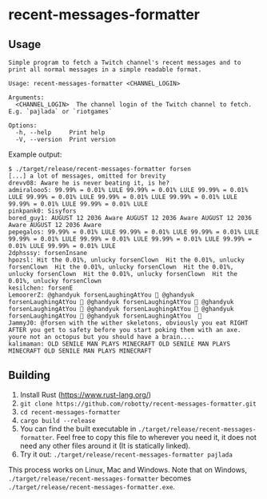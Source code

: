 # recent-messages-formatter

## Usage

```none
Simple program to fetch a Twitch channel's recent messages and to print all normal messages in a simple readable format.

Usage: recent-messages-formatter <CHANNEL_LOGIN>

Arguments:
  <CHANNEL_LOGIN>  The channel login of the Twitch channel to fetch. E.g. `pajlada` or `riotgames`

Options:
  -h, --help     Print help
  -V, --version  Print version
```

Example output:

```none
$ ./target/release/recent-messages-formatter forsen
[...] a lot of messages, omitted for brevity
drevv08: Aware he is never beating it, is he?
admiralooo5: 99.99% = 0.01% LULE 99.99% = 0.01% LULE 99.99% = 0.01% LULE 99.99% = 0.01% LULE 99.99% = 0.01% LULE 99.99% = 0.01% LULE 99.99% = 0.01% LULE 99.99% = 0.01% LULE
pinkpank0: Sisyfors
bored_guy1: AUGUST 12 2036 Aware AUGUST 12 2036 Aware AUGUST 12 2036 Aware AUGUST 12 2036 Aware
pepegalos: 99.99% = 0.01% LULE 99.99% = 0.01% LULE 99.99% = 0.01% LULE 99.99% = 0.01% LULE 99.99% = 0.01% LULE 99.99% = 0.01% LULE 99.99% = 0.01% LULE 99.99% = 0.01% LULE 󠀀
2dphsssy: forsenInsane
hpozsl: Hit the 0.01%, unlucky forsenClown 󠀀 Hit the 0.01%, unlucky forsenClown 󠀀 Hit the 0.01%, unlucky forsenClown 󠀀 Hit the 0.01%, unlucky forsenClown 󠀀 Hit the 0.01%, unlucky forsenClown 󠀀 Hit the 0.01%, unlucky forsenClown 󠀀
kesilchen: forsenE
LemoorerZ: @ghandyuk forsenLaughingAtYou 🔵 @ghandyuk forsenLaughingAtYou 🔵 @ghandyuk forsenLaughingAtYou 🔵 @ghandyuk forsenLaughingAtYou 🔵 @ghandyuk forsenLaughingAtYou 🔵 @ghandyuk forsenLaughingAtYou 🔵 @ghandyuk forsenLaughingAtYou  🔵
JammyJ0: @forsen with the wither skeletons, obviously you eat RIGHT AFTER you get to safety before you start poking them with an axe. youre not an octopus but you should have a brain....
kalimaman: OLD SENILE MAN PLAYS MINECRAFT OLD SENILE MAN PLAYS MINECRAFT OLD SENILE MAN PLAYS MINECRAFT
```

## Building

1. Install Rust (https://www.rust-lang.org/)
2. `git clone https://github.com/robotty/recent-messages-formatter.git`
3. `cd recent-messages-formatter`
4. `cargo build --release`
5. You can find the built executable in `./target/release/recent-messages-formatter`. Feel free to copy this file to wherever you need it, it does not need any other files around it (It is statically linked).
6. Try it out: `./target/release/recent-messages-formatter pajlada`

This process works on Linux, Mac and Windows. Note that on Windows, `./target/release/recent-messages-formatter` becomes `./target/release/recent-messages-formatter.exe`.
